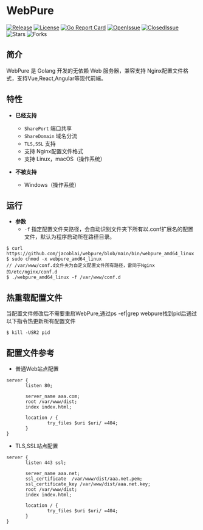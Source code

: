# WebPure

[![Release](https://img.shields.io/github/v/release/jacoblai/webpure)](https://github.com/jacoblai/webpure/releases)
[![License](https://img.shields.io/github/license/jacoblai/webpure)](https://github.com/jacoblai/webpure/blob/main/LICENSE)
[![Go Report Card](https://goreportcard.com/badge/github.com/jacoblai/webpure)](https://goreportcard.com/report/github.com/jacoblai/webpure)
[![OpenIssue](https://img.shields.io/github/issues/jacoblai/webpure)](https://github.com/jacoblai/webpure/issues)
[![ClosedIssue](https://img.shields.io/github/issues-closed/jacoblai/webpure)](https://github.com/jacoblai/webpure/issues?q=is%3Aissue+is%3Aclosed)
![Stars](https://img.shields.io/github/stars/jacoblai/webpure)
![Forks](https://img.shields.io/github/forks/jacoblai/webpure)

## 简介

WebPure 是 Golang 开发的无依赖 Web 服务器，兼容支持 Nginx配置文件格式，支持Vue,React,Angular等现代前端。

## 特性

* **已经支持**
    - `SharePort` 端口共享
    - `ShareDomain` 域名分流
    - `TLS,SSL` 支持
    - 支持 Nginx配置文件格式
    - 支持 Linux，macOS（操作系统）

* **不被支持**
    - Windows（操作系统）

## 运行

* **参数**
    - `-f` 指定配置文件夹路径，会自动识别文件夹下所有以.conf扩展名的配置文件，默认为程序启动所在路径目录。

```
$ curl https://github.com/jacoblai/webpure/blob/main/bin/webpure_amd64_linux
$ sudo chmod -x webpure_amd64_linux
// /var/www/conf.d文件夹为自定义配置文件所有路径，雷同于Nginx的/etc/nginx/conf.d
$ ./webpure_amd64_linux -f /var/www/conf.d
```

## 热重载配置文件

当配置文件修改后不需要重启WebPure,通过ps -ef|grep webpure找到pid后通过以下指令热更新所有配置文件
```
$ kill -USR2 pid
```

## 配置文件参考

* 普通Web站点配置
```
server {
       listen 80;

       server_name aaa.com;
       root /var/www/dist;
       index index.html;

       location / {
               try_files $uri $uri/ =404;
       }
}
```

* TLS,SSL站点配置
```
server {
       listen 443 ssl;

       server_name aaa.net;
       ssl_certificate  /var/www/dist/aaa.net.pem;
       ssl_certificate_key /var/www/dist/aaa.net.key;
       root /var/www/dist;
       index index.html;

       location / {
               try_files $uri $uri/ =404;
       }
}
```
